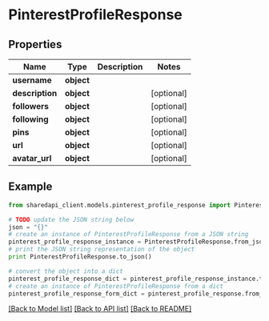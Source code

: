 # PinterestProfileResponse


## Properties
Name | Type | Description | Notes
------------ | ------------- | ------------- | -------------
**username** | **object** |  | 
**description** | **object** |  | [optional] 
**followers** | **object** |  | [optional] 
**following** | **object** |  | [optional] 
**pins** | **object** |  | [optional] 
**url** | **object** |  | [optional] 
**avatar_url** | **object** |  | [optional] 

## Example

```python
from sharedapi_client.models.pinterest_profile_response import PinterestProfileResponse

# TODO update the JSON string below
json = "{}"
# create an instance of PinterestProfileResponse from a JSON string
pinterest_profile_response_instance = PinterestProfileResponse.from_json(json)
# print the JSON string representation of the object
print PinterestProfileResponse.to_json()

# convert the object into a dict
pinterest_profile_response_dict = pinterest_profile_response_instance.to_dict()
# create an instance of PinterestProfileResponse from a dict
pinterest_profile_response_form_dict = pinterest_profile_response.from_dict(pinterest_profile_response_dict)
```
[[Back to Model list]](../README.md#documentation-for-models) [[Back to API list]](../README.md#documentation-for-api-endpoints) [[Back to README]](../README.md)


